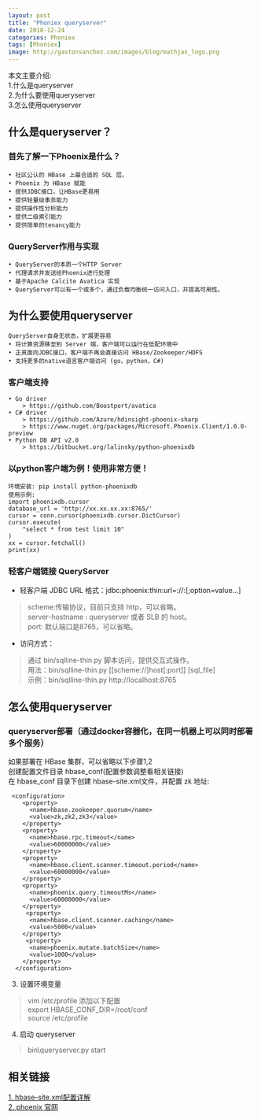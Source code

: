 ```yaml
---
layout: post
title: "Phoniex queryserver"
date: 2018-12-24
categories: Phoniex
tags: [Phoniex]
image: http://gastonsanchez.com/images/blog/mathjax_logo.png
---
```

本文主要介绍:  
1.什么是queryserver  
2.为什么要使用queryserver  
3.怎么使用queryserver  
<!-- more -->
## 什么是queryserver？
### 首先了解一下Phoenix是什么？
~~~
• 社区公认的 HBase 上最合适的 SQL 层。
• Phoenix 为 HBase 赋能
• 提供JDBC接口，让HBase更易用
• 提供轻量级事务能力
• 提供操作性分析能力
• 提供二级索引能力
• 提供简单的tenancy能力 
~~~
### QueryServer作用与实现
~~~
• QueryServer的本质一个HTTP Server
• 代理请求并发送给Phoenix进行处理
• 基于Apache Calcite Avatica 实现
• QueryServer可以有一个或多个，通过负载均衡统一访问入口，并提高可用性。
~~~

## 为什么要使用queryserver
~~~
QueryServer自身无状态，扩展更容易
• 将计算资源移至到 Server 端，客户端可以运行在低配环境中
• 正真面向JDBC接口，客户端不再会直接访问 HBase/Zookeeper/HDFS
• 支持更多的native语言客户端访问 (go，python，C#)
~~~
### 客户端支持
~~~
• Go driver
    > https://github.com/Boostport/avatica
• C# driver
    > https://github.com/Azure/hdinsight-phoenix-sharp
    > https://www.nuget.org/packages/Microsoft.Phoenix.Client/1.0.0-preview
• Python DB API v2.0
    > https://bitbucket.org/lalinsky/python-phoenixdb
~~~

### 以python客户端为例！使用非常方便！
~~~
环境安装: pip install python-phoenixdb
使用示例:
import phoenixdb.cursor
database_url = 'http://xx.xx.xx.xx:8765/'
cursor = conn.cursor(phoenixdb.cursor.DictCursor)
cursor.execute(
    "select * from test limit 10"
)
xx = cursor.fetchall()
print(xx)
~~~

### 轻客户端链接 QueryServer
* 轻客户端 JDBC URL 格式：jdbc:phoenix:thin:url=<scheme>://<server-hostname>:<port>[;option=value...]

> scheme:传输协议，目前只支持 http，可以省略。     
> server-hostname : queryserver 或者 SLB 的 host。  
> port: 默认端口是8765，可以省略。  

* 访问方式：
> 通过 bin/sqlline-thin.py 脚本访问，提供交互式操作。  
> 用法：bin/sqlline-thin.py [[scheme://]host[:port]] [sql_file]  
> 示例：bin/sqlline-thin.py http://localhost:8765  
 

## 怎么使用queryserver
### queryserver部署（通过docker容器化，在同一机器上可以同时部署多个服务）
如果部署在 HBase 集群，可以省略以下步骤1,2  
创建配置文件目录 hbase_conf(配置参数调整看相关链接)  
在 hbase_conf 目录下创建 hbase-site.xml文件，并配置 zk 地址:  
~~~
 <configuration>
    <property>
      <name>hbase.zookeeper.quorum</name>
      <value>zk,zk2,zk3</value>
    </property>
    <property>
      <name>hbase.rpc.timeout</name>
      <value>60000000</value>
    </property>
    <property>
      <name>hbase.client.scanner.timeout.period</name>
      <value>60000000</value>
    </property>
    <property>
      <name>phoenix.query.timeoutMs</name>
      <value>60000000</value>
    </property>
     <property>
      <name>hbase.client.scanner.caching</name>
      <value>5000</value>
    </property>
     <property>
      <name>phoenix.mutate.batchSize</name>
      <value>1000</value>
    </property>
  </configuration>
~~~
3. 设置环境变量  
> vim /etc/profile 添加以下配置  
> export HBASE_CONF_DIR=/root/conf  
> source /etc/profile
4. 启动 queryserver
> bin\queryserver.py start

## 相关链接
[1. hbase-site.xml配置详解](https://blog.csdn.net/ningxuezhu/article/details/50547970)  
[2. phoenix 官网](https://phoenix.apache.org/)